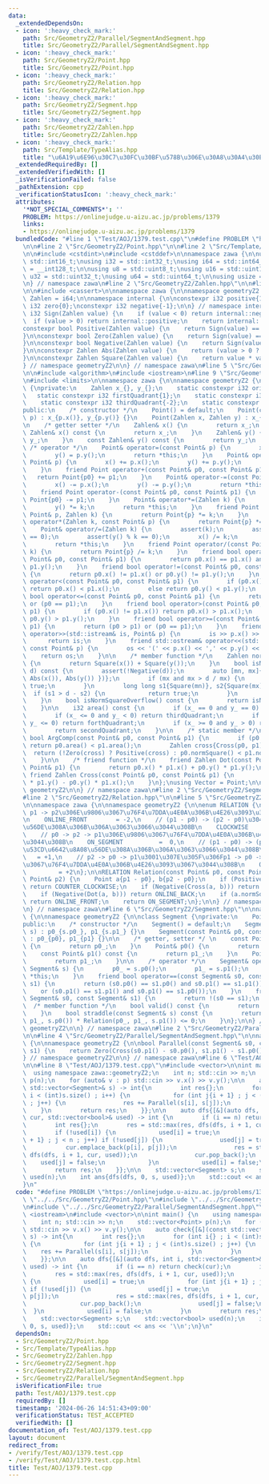 ```yaml
---
data:
  _extendedDependsOn:
  - icon: ':heavy_check_mark:'
    path: Src/GeometryZ2/Parallel/SegmentAndSegment.hpp
    title: Src/GeometryZ2/Parallel/SegmentAndSegment.hpp
  - icon: ':heavy_check_mark:'
    path: Src/GeometryZ2/Point.hpp
    title: Src/GeometryZ2/Point.hpp
  - icon: ':heavy_check_mark:'
    path: Src/GeometryZ2/Relation.hpp
    title: Src/GeometryZ2/Relation.hpp
  - icon: ':heavy_check_mark:'
    path: Src/GeometryZ2/Segment.hpp
    title: Src/GeometryZ2/Segment.hpp
  - icon: ':heavy_check_mark:'
    path: Src/GeometryZ2/Zahlen.hpp
    title: Src/GeometryZ2/Zahlen.hpp
  - icon: ':heavy_check_mark:'
    path: Src/Template/TypeAlias.hpp
    title: "\u6A19\u6E96\u30C7\u30FC\u30BF\u578B\u306E\u30A8\u30A4\u30EA\u30A2\u30B9"
  _extendedRequiredBy: []
  _extendedVerifiedWith: []
  _isVerificationFailed: false
  _pathExtension: cpp
  _verificationStatusIcon: ':heavy_check_mark:'
  attributes:
    '*NOT_SPECIAL_COMMENTS*': ''
    PROBLEM: https://onlinejudge.u-aizu.ac.jp/problems/1379
    links:
    - https://onlinejudge.u-aizu.ac.jp/problems/1379
  bundledCode: "#line 1 \"Test/AOJ/1379.test.cpp\"\n#define PROBLEM \"https://onlinejudge.u-aizu.ac.jp/problems/1379\"\
    \n\n#line 2 \"Src/GeometryZ2/Point.hpp\"\n\n#line 2 \"Src/Template/TypeAlias.hpp\"\
    \n\n#include <cstdint>\n#include <cstddef>\n\nnamespace zawa {\n\nusing i16 =\
    \ std::int16_t;\nusing i32 = std::int32_t;\nusing i64 = std::int64_t;\nusing i128\
    \ = __int128_t;\n\nusing u8 = std::uint8_t;\nusing u16 = std::uint16_t;\nusing\
    \ u32 = std::uint32_t;\nusing u64 = std::uint64_t;\n\nusing usize = std::size_t;\n\
    \n} // namespace zawa\n#line 2 \"Src/GeometryZ2/Zahlen.hpp\"\n\n#line 4 \"Src/GeometryZ2/Zahlen.hpp\"\
    \n\n#include <cassert>\n\nnamespace zawa {\n\nnamespace geometryZ2 {\n\nusing\
    \ Zahlen = i64;\n\nnamespace internal {\n\nconstexpr i32 positive{1};\nconstexpr\
    \ i32 zero{0};\nconstexpr i32 negative{-1};\n\n} // namespace internal\n\nconstexpr\
    \ i32 Sign(Zahlen value) {\n    if (value < 0) return internal::negative;\n  \
    \  if (value > 0) return internal::positive;\n    return internal::zero;\n}\n\n\
    constexpr bool Positive(Zahlen value) {\n    return Sign(value) == internal::positive;\n\
    }\n\nconstexpr bool Zero(Zahlen value) {\n    return Sign(value) == internal::zero;\n\
    }\n\nconstexpr bool Negative(Zahlen value) {\n    return Sign(value) == internal::negative;\n\
    }\n\nconstexpr Zahlen Abs(Zahlen value) {\n    return (value > 0 ? value : -value);\n\
    }\n\nconstexpr Zahlen Square(Zahlen value) {\n    return value * value;\n}\n\n\
    } // namespace geometryZ2\n\n} // namespace zawa\n#line 5 \"Src/GeometryZ2/Point.hpp\"\
    \n\n#include <algorithm>\n#include <iostream>\n#line 9 \"Src/GeometryZ2/Point.hpp\"\
    \n#include <limits>\n\nnamespace zawa {\n\nnamespace geometryZ2 {\n\nclass Point\
    \ {\nprivate:\n    Zahlen x_{}, y_{};\n    static constexpr i32 origin{0};\n \
    \   static constexpr i32 firstQuadrant{1};\n    static constexpr i32 secondQuadrant{2};\n\
    \    static constexpr i32 thirdQuadrant{-2};\n    static constexpr i32 forthQuadrant{-1};\n\
    public:\n    /* constructor */\n    Point() = default;\n    Point(const Point&\
    \ p) : x_{p.x()}, y_{p.y()} {}\n    Point(Zahlen x, Zahlen y) : x_{x}, y_{y} {}\n\
    \n    /* getter setter */\n    Zahlen& x() {\n        return x_;\n    }\n    const\
    \ Zahlen& x() const {\n        return x_;\n    }\n    Zahlen& y() {\n        return\
    \ y_;\n    }\n    const Zahlen& y() const {\n        return y_;\n    }\n\n   \
    \ /* operator */\n    Point& operator=(const Point& p) {\n        x() = p.x();\n\
    \        y() = p.y();\n        return *this;\n    }\n    Point& operator+=(const\
    \ Point& p) {\n        x() += p.x();\n        y() += p.y();\n        return *this;\n\
    \    }\n    friend Point operator+(const Point& p0, const Point& p1) {\n     \
    \   return Point{p0} += p1;\n    }\n    Point& operator-=(const Point& p) {\n\
    \        x() -= p.x();\n        y() -= p.y();\n        return *this;\n    }\n\
    \    friend Point operator-(const Point& p0, const Point& p1) {\n        return\
    \ Point{p0} -= p1;\n    }\n    Point& operator*=(Zahlen k) {\n        x() *= k;\n\
    \        y() *= k;\n        return *this;\n    }\n    friend Point operator*(const\
    \ Point& p, Zahlen k) {\n        return Point{p} *= k;\n    }\n    friend Point\
    \ operator*(Zahlen k, const Point& p) {\n        return Point{p} *= k;\n    }\n\
    \    Point& operator/=(Zahlen k) {\n        assert(k);\n        assert(x() % k\
    \ == 0);\n        assert(y() % k == 0);\n        x() /= k;\n        y() /= k;\n\
    \        return *this;\n    }\n    friend Point operator/(const Point& p, Zahlen\
    \ k) {\n        return Point{p} /= k;\n    }\n    friend bool operator==(const\
    \ Point& p0, const Point& p1) {\n        return p0.x() == p1.x() and p0.y() ==\
    \ p1.y();\n    }\n    friend bool operator!=(const Point& p0, const Point& p1)\
    \ {\n        return p0.x() != p1.x() or p0.y() != p1.y();\n    }\n    friend bool\
    \ operator<(const Point& p0, const Point& p1) {\n        if (p0.x() != p1.x())\
    \ return p0.x() < p1.x();\n        else return p0.y() < p1.y();\n    }\n    friend\
    \ bool operator<=(const Point& p0, const Point& p1) {\n        return (p0 < p1)\
    \ or (p0 == p1);\n    }\n    friend bool operator>(const Point& p0, const Point&\
    \ p1) {\n        if (p0.x() != p1.x()) return p0.x() > p1.x();\n        else return\
    \ p0.y() > p1.y();\n    }\n    friend bool operator>=(const Point& p0, const Point&\
    \ p1) {\n        return (p0 > p1) or (p0 == p1);\n    }\n    friend std::istream&\
    \ operator>>(std::istream& is, Point& p) {\n        is >> p.x() >> p.y();\n  \
    \      return is;\n    }\n    friend std::ostream& operator<<(std::ostream& os,\
    \ const Point& p) {\n        os << '(' << p.x() << ',' << p.y() << ')';\n    \
    \    return os;\n    }\n\n    /* member function */\n    Zahlen normSquare() const\
    \ {\n        return Square(x()) + Square(y());\n    }\n    bool isNormSquareOver(Zahlen\
    \ d) const {\n        assert(!Negative(d));\n        auto [mn, mx]{std::minmax({\
    \ Abs(x()), Abs(y()) })};\n        if (mx and mx > d / mx) {\n            return\
    \ true;\n        }\n        long long s1{Square(mn)}, s2{Square(mx)};\n      \
    \  if (s1 > d - s2) {\n            return true;\n        }\n        return false;\n\
    \    }\n    bool isNormSquareOverflow() const {\n        return isNormSquareOver(std::numeric_limits<Zahlen>::max());\n\
    \    }\n\n    i32 area() const {\n        if (x_ == 0 and y_ == 0) return origin;\n\
    \        if (x_ <= 0 and y_ < 0) return thirdQuadrant;\n        if (x_ > 0 and\
    \ y_ <= 0) return forthQuadrant;\n        if (x_ >= 0 and y_ > 0) return firstQuadrant;\n\
    \        return secondQuadrant;\n    }\n\n    /* static member */\n    static\
    \ bool ArgComp(const Point& p0, const Point& p1) {\n        if (p0.area() != p1.area())\
    \ return p0.area() < p1.area();\n        Zahlen cross{Cross(p0, p1)};\n      \
    \  return (!Zero(cross) ? Positive(cross) : p0.normSquare() < p1.normSquare());\n\
    \    }\n\n    /* friend function */\n    friend Zahlen Dot(const Point& p0, const\
    \ Point& p1) {\n        return p0.x() * p1.x() + p0.y() * p1.y();\n    }\n   \
    \ friend Zahlen Cross(const Point& p0, const Point& p1) {\n        return p0.x()\
    \ * p1.y() - p0.y() * p1.x();\n    }\n};\nusing Vector = Point;\n\n} // namespace\
    \ geometryZ2\n\n} // namespace zawa\n#line 2 \"Src/GeometryZ2/Segment.hpp\"\n\n\
    #line 2 \"Src/GeometryZ2/Relation.hpp\"\n\n#line 5 \"Src/GeometryZ2/Relation.hpp\"\
    \n\nnamespace zawa {\n\nnamespace geometryZ2 {\n\nenum RELATION {\n    // p0 ->\
    \ p1 -> p2\u306E\u9806\u3067\u76F4\u7DDA\u4E0A\u306B\u4E26\u3093\u3067\u3044\u308B\
    \n    ONLINE_FRONT        = -2,\n    // (p1 - p0) -> (p2 - p0)\u304C\u6642\u8A08\
    \u56DE\u308A\u306B\u306A\u3063\u3066\u3044\u308B\n    CLOCKWISE           = -1,\n\
    \    // p0 -> p2 -> p1\u306E\u9806\u3067\u76F4\u7DDA\u4E0A\u306B\u4E26\u3093\u3067\
    \u3044\u308B\n    ON_SEGMENT          =  0,\n    // (p1 - p0) -> (p2 - p0)\u304C\
    \u53CD\u6642\u8A08\u56DE\u308A\u306B\u306A\u3063\u3066\u3044\u308B\n    COUNTER_CLOCKWISE\
    \   = +1,\n    // p2 -> p0 -> p1\u3001\u307E\u305F\u306Fp1 -> p0 -> p2\u306E\u9806\
    \u3067\u76F4\u7DDA\u4E0A\u306B\u4E26\u3093\u3067\u3044\u308B\n    ONLINE_BACK\
    \         = +2\n};\n\nRELATION Relation(const Point& p0, const Point& p1, const\
    \ Point& p2) {\n    Point a{p1 - p0}, b{p2 - p0};\n    if (Positive(Cross(a, b)))\
    \ return COUNTER_CLOCKWISE;\n    if (Negative(Cross(a, b))) return CLOCKWISE;\n\
    \    if (Negative(Dot(a, b))) return ONLINE_BACK;\n    if (a.normSquare() < b.normSquare())\
    \ return ONLINE_FRONT;\n    return ON_SEGMENT;\n};\n\n} // namespace geometryZ2\n\
    \n} // namespace zawa\n#line 6 \"Src/GeometryZ2/Segment.hpp\"\n\nnamespace zawa\
    \ {\n\nnamespace geometryZ2 {\n\nclass Segment {\nprivate:\n    Point p0_{}, p1_{};\n\
    public:\n    /* constructor */\n    Segment() = default;\n    Segment(const Segment&\
    \ s) : p0_{s.p0_}, p1_{s.p1_} {}\n    Segment(const Point& p0, const Point& p1)\
    \ : p0_{p0}, p1_{p1} {}\n\n    /* getter, setter */ \n    const Point& p0() const\
    \ {\n        return p0_;\n    }\n    Point& p0() {\n        return p0_;\n    }\n\
    \    const Point& p1() const {\n        return p1_;\n    }\n    Point& p1() {\n\
    \        return p1_;\n    }\n\n    /* operator */\n    Segment& operator=(const\
    \ Segment& s) {\n        p0_ = s.p0();\n        p1_ = s.p1();\n        return\
    \ *this;\n    }\n    friend bool operator==(const Segment& s0, const Segment&\
    \ s1) {\n        return (s0.p0() == s1.p0() and s0.p1() == s1.p1())\n        \
    \    or (s0.p1() == s1.p1() and s0.p1() == s1.p0());\n    }\n    friend bool operator!=(const\
    \ Segment& s0, const Segment& s1) {\n        return !(s0 == s1);\n    }\n\n  \
    \  /* member function */\n    bool valid() const {\n        return p0_ != p1_;\n\
    \    }\n    bool straddle(const Segment& s) const {\n        return Relation(p0_,\
    \ p1_, s.p0()) * Relation(p0_, p1_, s.p1()) <= 0;\n    }\n};\n\n} // namespace\
    \ geometryZ2\n\n} // namespace zawa\n#line 2 \"Src/GeometryZ2/Parallel/SegmentAndSegment.hpp\"\
    \n\n#line 4 \"Src/GeometryZ2/Parallel/SegmentAndSegment.hpp\"\n\nnamespace zawa\
    \ {\n\nnamespace geometryZ2 {\n\nbool Parallel(const Segment& s0, const Segment&\
    \ s1) {\n    return Zero(Cross(s0.p1() - s0.p0(), s1.p1() - s1.p0()));\n}\n\n\
    } // namespace geometryZ2\n\n} // namespace zawa\n#line 6 \"Test/AOJ/1379.test.cpp\"\
    \n\n#line 8 \"Test/AOJ/1379.test.cpp\"\n#include <vector>\n\nint main() {\n  \
    \  using namespace zawa::geometryZ2;\n    int n; std::cin >> n;\n    std::vector<Point>\
    \ p(n);\n    for (auto& v : p) std::cin >> v.x() >> v.y();\n\n    auto check{[&](const\
    \ std::vector<Segment>& s) -> int{\n        int res{};\n        for (int i{} ;\
    \ i < (int)s.size() ; i++) {\n            for (int j{i + 1} ; j < (int)s.size()\
    \ ; j++) {\n                res += Parallel(s[i], s[j]);\n            }\n    \
    \    }\n        return res;\n    }};\n\n    auto dfs{[&](auto dfs, int i, std::vector<Segment>&\
    \ cur, std::vector<bool>& used) -> int {\n        if (i == n) return check(cur);\n\
    \        int res{};\n        res = std::max(res, dfs(dfs, i + 1, cur, used));\n\
    \        if (!used[i]) {\n            used[i] = true;\n            for (int j{i\
    \ + 1} ; j < n ; j++) if (!used[j]) {\n                used[j] = true;\n     \
    \           cur.emplace_back(p[i], p[j]);\n                res = std::max(res,\
    \ dfs(dfs, i + 1, cur, used));\n                cur.pop_back();\n            \
    \    used[j] = false;\n            }\n            used[i] = false;\n        }\n\
    \        return res;\n    }};\n\n    std::vector<Segment> s;\n    std::vector<bool>\
    \ used(n);\n    int ans{dfs(dfs, 0, s, used)};\n    std::cout << ans << '\\n';\n\
    }\n"
  code: "#define PROBLEM \"https://onlinejudge.u-aizu.ac.jp/problems/1379\"\n\n#include\
    \ \"../../Src/GeometryZ2/Point.hpp\"\n#include \"../../Src/GeometryZ2/Segment.hpp\"\
    \n#include \"../../Src/GeometryZ2/Parallel/SegmentAndSegment.hpp\"\n\n#include\
    \ <iostream>\n#include <vector>\n\nint main() {\n    using namespace zawa::geometryZ2;\n\
    \    int n; std::cin >> n;\n    std::vector<Point> p(n);\n    for (auto& v : p)\
    \ std::cin >> v.x() >> v.y();\n\n    auto check{[&](const std::vector<Segment>&\
    \ s) -> int{\n        int res{};\n        for (int i{} ; i < (int)s.size() ; i++)\
    \ {\n            for (int j{i + 1} ; j < (int)s.size() ; j++) {\n            \
    \    res += Parallel(s[i], s[j]);\n            }\n        }\n        return res;\n\
    \    }};\n\n    auto dfs{[&](auto dfs, int i, std::vector<Segment>& cur, std::vector<bool>&\
    \ used) -> int {\n        if (i == n) return check(cur);\n        int res{};\n\
    \        res = std::max(res, dfs(dfs, i + 1, cur, used));\n        if (!used[i])\
    \ {\n            used[i] = true;\n            for (int j{i + 1} ; j < n ; j++)\
    \ if (!used[j]) {\n                used[j] = true;\n                cur.emplace_back(p[i],\
    \ p[j]);\n                res = std::max(res, dfs(dfs, i + 1, cur, used));\n \
    \               cur.pop_back();\n                used[j] = false;\n          \
    \  }\n            used[i] = false;\n        }\n        return res;\n    }};\n\n\
    \    std::vector<Segment> s;\n    std::vector<bool> used(n);\n    int ans{dfs(dfs,\
    \ 0, s, used)};\n    std::cout << ans << '\\n';\n}\n"
  dependsOn:
  - Src/GeometryZ2/Point.hpp
  - Src/Template/TypeAlias.hpp
  - Src/GeometryZ2/Zahlen.hpp
  - Src/GeometryZ2/Segment.hpp
  - Src/GeometryZ2/Relation.hpp
  - Src/GeometryZ2/Parallel/SegmentAndSegment.hpp
  isVerificationFile: true
  path: Test/AOJ/1379.test.cpp
  requiredBy: []
  timestamp: '2024-06-26 14:51:43+09:00'
  verificationStatus: TEST_ACCEPTED
  verifiedWith: []
documentation_of: Test/AOJ/1379.test.cpp
layout: document
redirect_from:
- /verify/Test/AOJ/1379.test.cpp
- /verify/Test/AOJ/1379.test.cpp.html
title: Test/AOJ/1379.test.cpp
---
```

